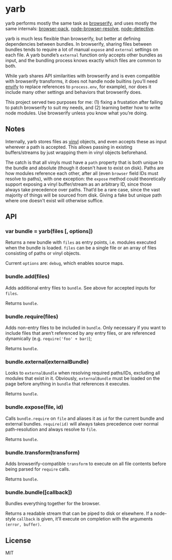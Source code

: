 # yarb

yarb performs mostly the same task as [browserify](https://github.com/substack/node-browserify), and uses mostly the same internals: [browser-pack](https://github.com/substack/browser-pack), [node-browser-resolve](https://github.com/defunctzombie/node-browser-resolve), [node-detective](https://github.com/substack/node-detective).

yarb is much less flexible than browserify, but better at defining dependencies between bundles. In browserify, sharing files between bundles tends to require a lot of manual `expose` and `external` settings on each file. A yarb bundle’s `external` function only accepts other bundles as input, and the bundling process knows exactly which files are common to both.

While yarb shares API similarities with browserify and is even compatible with browserify transforms, it does not handle node builtins (you’ll need [envify](https://github.com/hughsk/envify) to replace references to `process.env`, for example), nor does it include many other settings and behaviors that browserify does.

This project served two purposes for me: (1) fixing a frustation after failing to patch browserify to suit my needs, and (2) learning better how to write node modules. Use browserify unless you know what you’re doing.

## Notes

Internally, yarb stores files as [vinyl](https://github.com/wearefractal/vinyl) objects, and even accepts these as input wherever a path is accepted. This allows passing in existing buffers/streams by just wrapping them in vinyl objects beforehand.

The catch is that all vinyls must have a `path` property that is both unique to the bundle and absolute (though it doesn't have to exist on disk). Paths are how modules reference each other, after all (even `browser` field IDs must resolve to paths), with one exception: the `expose` method could theoretically support exposing a vinyl buffer/stream as an arbitrary ID, since those always take precedence over paths. That’d be a rare case, since the vast majority of things will be sourced from disk. Giving a fake but unique path where one doesn't exist will otherwise suffice.

## API

### var bundle = yarb(files [, options])

Returns a new bundle with `files` as entry points, i.e. modules executed when the bundle is loaded. `files` can be a single file or an array of files consisting of paths or vinyl objects.

Current `options` are: `debug`, which enables source maps.

### bundle.add(files)

Adds additional entry files to `bundle`. See above for accepted inputs for `files`.

Returns `bundle`.

### bundle.require(files)

Adds non-entry files to be included in `bundle`. Only necessary if you want to include files that aren’t referenced by any entry files, or are referenced dynamically (e.g. `require('foo' + bar)`);

Returns `bundle`.

### bundle.external(externalBundle)

Looks to `externalBundle` when resolving required paths/IDs, excluding all modules that exist in it. Obviously, `externalBundle` must be loaded on the page before anything in `bundle` that references it executes.

Returns `bundle`.

### bundle.expose(file, id)

Calls `bundle.require` on `file` and aliases it as `id` for the current bundle and external bundles. `require(id)` will always takes precedence over normal path-resolution and always resolve to `file`.

Returns `bundle`.

### bundle.transform(transform)

Adds browserify-compatible `transform` to execute on all file contents before being parsed for `require` calls.

Returns `bundle`.

### bundle.bundle([callback])

Bundles everything together for the browser.

Returns a readable stream that can be piped to disk or elsewhere. If a node-style `callback` is given, it’ll execute on completion with the arguments `(error, buffer)`.

## License

MIT
